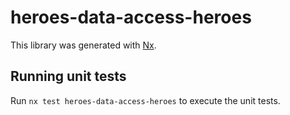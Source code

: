 # heroes-data-access-heroes

This library was generated with [Nx](https://nx.dev).

## Running unit tests

Run `nx test heroes-data-access-heroes` to execute the unit tests.
